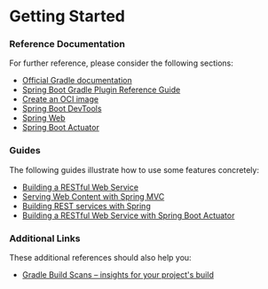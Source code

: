 # Getting Started

### Reference Documentation
For further reference, please consider the following sections:

* [Official Gradle documentation](https://docs.gradle.org)
* [Spring Boot Gradle Plugin Reference Guide](https://docs.spring.io/spring-boot/docs/2.7.2/gradle-plugin/reference/html/)
* [Create an OCI image](https://docs.spring.io/spring-boot/docs/2.7.2/gradle-plugin/reference/html/#build-image)
* [Spring Boot DevTools](https://docs.spring.io/spring-boot/docs/2.7.2/reference/htmlsingle/#using.devtools)
* [Spring Web](https://docs.spring.io/spring-boot/docs/2.7.2/reference/htmlsingle/#web)
* [Spring Boot Actuator](https://docs.spring.io/spring-boot/docs/2.7.2/reference/htmlsingle/#actuator)

### Guides
The following guides illustrate how to use some features concretely:

* [Building a RESTful Web Service](https://spring.io/guides/gs/rest-service/)
* [Serving Web Content with Spring MVC](https://spring.io/guides/gs/serving-web-content/)
* [Building REST services with Spring](https://spring.io/guides/tutorials/rest/)
* [Building a RESTful Web Service with Spring Boot Actuator](https://spring.io/guides/gs/actuator-service/)

### Additional Links
These additional references should also help you:

* [Gradle Build Scans – insights for your project's build](https://scans.gradle.com#gradle)

